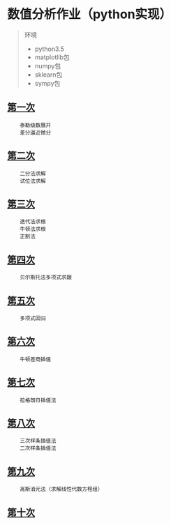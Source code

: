 # 数值分析作业（python实现）

> 环境
>* python3.5
>* matplotlib包
>* numpy包
>* sklearn包
>* sympy包


## [第一次][1]
		泰勒级数展开
		差分逼近微分
		
## [第二次][2]
		二分法求解
		试位法求解
		
## [第三次][3]
		迭代法求根
		牛顿法求根
		正割法
		
## [第四次][4]
		贝尔斯托法多项式求跟

## [第五次][5]
		多项式回归
		
## [第六次][6]
		牛顿差商插值

## [第七次][7]
		拉格朗日插值法

## [第八次][8]
		三次样条插值法
		二次样条插值法

## [第九次][9]
		高斯消元法（求解线性代数方程组）

## [第十次](./ten/)

[1]: ./first/
[2]: ./second/
[3]: ./third/
[4]: ./four/
[5]: ./five/
[6]: ./six/
[7]: ./senve/
[8]: ./eight/
[9]: ./nine/